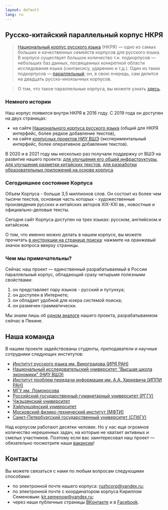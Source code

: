 ```yaml
---
layout: default
lang: ru
---
```


## Русско-китайский параллельный корпус НКРЯ
  > [Национальный корпус русского языка](http://www.ruscorpora.ru/new/) (НКРЯ) — одно из самых больших и качественных семейств корпусов для русского языка. В корпусе существует большое количество т.н. подкорпусов — небольших баз данных, посвященных конкретной области исследования языка (синтаксису, ударению и т.д.). Один из таких подкорпусов — [параллельный](http://www.ruscorpora.ru/new/search-para-en.html); он, в свою очередь, сам делится на двадцать русско-иноязычных корпусов. 
  
  > О том, что такое параллельные корпуса, вы можете узнать [здесь](https://ruzhcorp.github.io/pages/1_parallel/).

### Немного истории

Наш корпус появился внутри НКРЯ в 2016 году. С 2019 года он доступен на двух страницах:
 * на сайте [Национального корпуса русского языка](http://www.ruscorpora.ru/new/search-para-zh.html) (общий для НКРЯ интерфейс, более редкое добавление текстов), 
 * на сайте [корпусных проектов НИУ ВШЭ](https://linghub.ru/rnc_parallel_chinese/search) (экспериментальный интерфейс, более оперативное добавление текстов). 

В 2020 и в 2021 году мы несколько раз получали поддержку от ВШЭ на развитие нашего проекта: [для улучшения его общей инфраструктуры](https://studscience.hse.ru/news/348490285.html), [для улучшения разметки китайских текстов](https://ling.hse.ru/ruzhcorp_annotation), [для разработки образовательных приложений на основе корпуса](https://studscience.hse.ru/mirror/pubs/share/454835600.pdf).

### Сегодняшнее состояние Корпуса

Объем Корпуса - больше 3,5 миллионов слов. Он состоит из более чем тысячи текстов, основная часть которых - художественные произведения русских и китайских авторов XIX-XXI вв., новостные и официально-деловые тексты. 

Сегодня сайт Корпуса доступен на трех языках: русском, английском и китайском. 

О том, что именно можно делать в нашем корпусе, вы можете прочитать [в инструкции на странице поиска](https://linghub.ru/rnc_parallel_chinese/search): нажмите на оранжевый значок вопроса вверху страницы.


### Чем мы примечательны?

Сейчас наш проект — единственный разрабатываемый в России параллельный корпус, обладающий сразу четырьмя полезными свойствами:
  1. он представляет пару языков - русский и путунхуа;
  2. он доступен в Интернете;
  2. он обладает удобной для юзера системой поиска;
  3. он размечен грамматически.

Мы знаем лишь об [одном аналоге](http://rucorpus.cn/) нашего проекта, разрабатываемом сейчас в Пекине. 

## Наша команда

В нашем проекте задействованы студенты, преподаватели и научные сотрудники следующих институтов:
- [Институт русского языка им. Виноградова (ИРЯ РАН)](http://www.ruslang.ru/)
- [Национальный исследовательский университет “Высшая школа экономики” (НИУ ВШЭ)](https://www.hse.ru/)
- [Институт проблем передачи информации им. А.А. Харкевича (ИППИ РАН)](http://iitp.ru/ru/about)
- [МГУ им. Ломоносова](https://www.msu.ru/index.php)
- [Российский государственный гуманитарный университет (РГГУ)](https://www.rsuh.ru/)
- [Чжэцзянский университет](https://www.zju.edu.cn/english/)
- [Хэйлунцзянский университет](http://www.hlju.edu.cn/)
- [Московский физико-технический институт (МФТИ)](https://mipt.ru/)
- [Санкт-Петербургский государственный университет (СПбГУ)](https://spbu.ru/)

Над корпусом работают десятки человек. Но у нас еще огромное количество нерешенных задач, на которые не хватает активных и смелых участников. Поэтому если вас заинтересовал наш проект — обязательно посмотрите наши [вакансии](https://ruzhcorp.github.io/pages/3_vacancy/)!


## Контакты

Вы можете связаться с нами по любым вопросам следующими способами:
 * по электронной почте нашего корпуса: ruzhcorp@yandex.ru;
 * по электронной почте с координатором корпуса Кириллом Семеновым: kir.semenow@yandex.ru;
 * через наши публичные страницы [ВКонтакте](https://vk.com/ruzh_corp) и в [Facebook](https://www.facebook.com/ruzhcorp).
